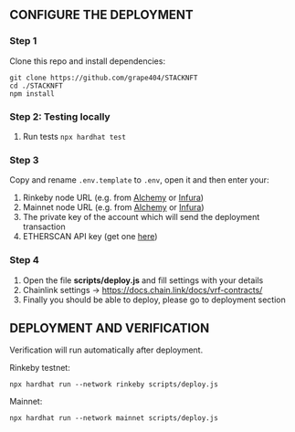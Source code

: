 ## CONFIGURE THE DEPLOYMENT

### Step 1

Clone this repo and install dependencies:

```
git clone https://github.com/grape404/STACKNFT
cd ./STACKNFT
npm install
```

### Step 2: Testing locally

1. Run tests `npx hardhat test`

### Step 3

Copy and rename `.env.template` to `.env`, open it and then enter your:

1. Rinkeby node URL (e.g. from [Alchemy](https://dashboard.alchemyapi.io/) or [Infura](https://infura.io/dashboard/ethereum))
2. Mainnet node URL (e.g. from [Alchemy](https://dashboard.alchemyapi.io/) or [Infura](https://infura.io/dashboard/ethereum))
3. The private key of the account which will send the deployment transaction
4. ETHERSCAN API key (get one [here](https://etherscan.io/myapikey))

### Step 4

1. Open the file **scripts/deploy.js** and fill settings with your details
2. Chainlink settings -> https://docs.chain.link/docs/vrf-contracts/
3. Finally you should be able to deploy, please go to deployment section

## DEPLOYMENT AND VERIFICATION

Verification will run automatically after deployment.

Rinkeby testnet:

```shell
npx hardhat run --network rinkeby scripts/deploy.js
```

Mainnet:

```shell
npx hardhat run --network mainnet scripts/deploy.js
```
